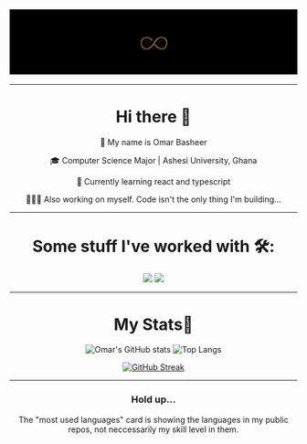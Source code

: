 <div align="center">

<img src="img/inf.png" />

---

# Hi there 👋
🙂 My name is Omar Basheer

🎓 Computer Science Major | Ashesi University, Ghana

🌱 Currently learning react and typescript

🧘🏽‍♂️ Also working on myself. Code isn't the only thing I'm building...

---

# Some stuff I've worked with 🛠️:

<img src="https://skillicons.dev/icons?i=java,dart,flutter,firebase,python,django,git,github,php,mysql&perline=10" />
<img src="https://skillicons.dev/icons?i=react,js,ts,md,mysql,php,html,css&perline=8" />

<!-- <img src="https://skillicons.dev/icons?i=react"/>&nbsp;&nbsp;&nbsp;&nbsp;&nbsp;&nbsp;&nbsp;&nbsp; -->

---

# My Stats😬

<img alt="Omar's GitHub stats" width="406" src="https://github-readme-stats.vercel.app/api?username=omar-basheer&custom_title=Github+Stats&bg_color=00000000&hide_border=true&show_icons=true&text_color=bcb28d&title_color=f4cd7c&icon_color=00AEFF">
<img alt="Top Langs" src="https://github-readme-stats.vercel.app/api/top-langs/?username=omar-basheer&layout=compact&hide_border=true&bg_color=00000000&text_color=bcb28d&custom_title=Top+Languages&title_color=f4cd7c">

<a href="https://git.io/streak-stats"><img src="https://github-readme-streak-stats.herokuapp.com?user=omar-basheer&theme=ayu-mirage&hide_border=true&background=EB545400" alt="GitHub Streak" /></a>

<!-- [![Leetcode Stats](https://leetcard.jacoblin.cool/omar-basheer?theme=dark)](https://leetcode.com/omar-basheer/) -->

---

### Hold up...

The "most used languages" card is showing the languages in my public repos, not neccessarily my skill level in them.

</div>
